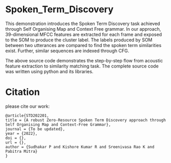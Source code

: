 # Spoken_Term_Discovery
This demonstration introduces the Spoken Term Discovery task achieved through  Self Organising Map and Context Free grammar. In our approach, 39-dimensional MFCC features are extracted for each frame and exposed to the SOM to produce the cluster label. The labels produced by SOM between two utterances are compared to find the spoken term similarities exist. Further, similar sequences are indexed through CFG.

The above source code demonstrates the step-by-step flow from acoustic feature extraction to similarity matching task. The complete source code was written using python and its libraries. 

# Citation 

please cite our work:
```
@article{STD202201,
title = {A robust Zero-Resource Spoken Term Discovery approach through Self Organising Map and Context-Free Grammar},
journal = {To be updated},
year = {2022},
doi = {},
url = {},
author = {Sudhakar P and Kishore Kumar R and Sreenivasa Rao K and Pabitra Mitra}
}

```
